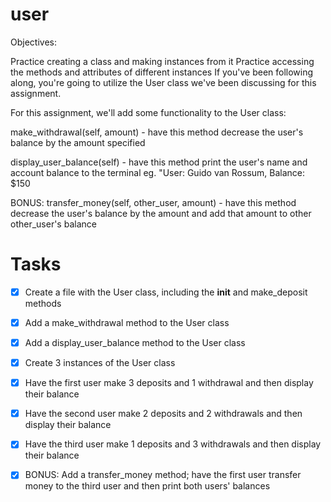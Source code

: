 # user

Objectives:

Practice creating a class and making instances from it
Practice accessing the methods and attributes of different instances
If you've been following along, you're going to utilize the User class we've been discussing for this assignment.

For this assignment, we'll add some functionality to the User class:

make_withdrawal(self, amount) - have this method decrease the user's balance by the amount specified

display_user_balance(self) - have this method print the user's name and account balance to the terminal
eg. "User: Guido van Rossum, Balance: $150

BONUS: transfer_money(self, other_user, amount) - have this method decrease the user's balance by the amount and add that amount to other other_user's balance


# Tasks

- [X] Create a file with the User class, including the __init__ and make_deposit methods

- [X] Add a make_withdrawal method to the User class

- [X] Add a display_user_balance method to the User class

- [X] Create 3 instances of the User class

- [X] Have the first user make 3 deposits and 1 withdrawal and then display their balance

- [X] Have the second user make 2 deposits and 2 withdrawals and then display their balance

- [X] Have the third user make 1 deposits and 3 withdrawals and then display their balance

- [X] BONUS: Add a transfer_money method; have the first user transfer money to the third user and then print both users' balances
